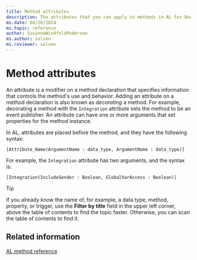 ```yaml
---
title: Method attributes
description: The attributes that you can apply to methods in AL for Business Central.
ms.date: 04/26/2024
ms.topic: reference
author: SusanneWindfeldPedersen
ms.author: solsen
ms.reviewer: solsen
---
```


# Method attributes

An attribute is a modifier on a method declaration that specifies information that controls the method's use and behavior. Adding an attribute on a method declaration is also known as *decorating* a method. For example, decorating a method with the `Integration` attribute sets the method to be an event publisher. An attribute can have one or more arguments that set properties for the method instance.

In AL, attributes are placed before the method, and they have the following syntax:

```AL
[Attribute_Name(ArgumentName : data_type, ArgumentName : data_type)]
```

For example, the `Integration` attribute has two arguments, and the syntax is:

```AL
[Integration(IncludeSender : Boolean, GlobalVarAccess : Boolean)]
```

> [!TIP]  
> If you already know the name of, for example, a data type, method, property, or trigger, use the **Filter by title** field in the upper left corner, above the table of contents to find the topic faster. Otherwise, you can scan the table of contents to find it.

## Related information

[AL method reference](../methods-auto/library.md)  
